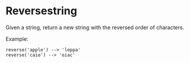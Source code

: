 # Reversestring

Given a string, return a new string with the reversed order of characters.

Example:

    reverse('apple') --> 'leppa'
    reverse('caio') --> 'oiac'